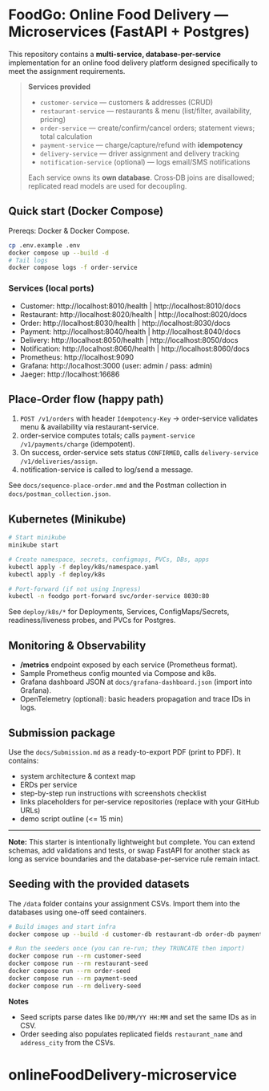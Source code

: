 # FoodGo: Online Food Delivery — Microservices (FastAPI + Postgres)

This repository contains a **multi-service, database-per-service** implementation for an online food delivery platform designed specifically to meet the assignment requirements.

> **Services provided**
>
> - `customer-service` — customers & addresses (CRUD)
> - `restaurant-service` — restaurants & menu (list/filter, availability, pricing)
> - `order-service` — create/confirm/cancel orders; statement views; total calculation
> - `payment-service` — charge/capture/refund with **idempotency**
> - `delivery-service` — driver assignment and delivery tracking
> - `notification-service` (optional) — logs email/SMS notifications
>
> Each service owns its **own database**. Cross‑DB joins are disallowed; replicated read models are used for decoupling.

## Quick start (Docker Compose)

Prereqs: Docker & Docker Compose.

```bash
cp .env.example .env
docker compose up --build -d
# Tail logs
docker compose logs -f order-service
```

### Services (local ports)

- Customer: http://localhost:8010/health | http://localhost:8010/docs
- Restaurant: http://localhost:8020/health | http://localhost:8020/docs
- Order: http://localhost:8030/health | http://localhost:8030/docs
- Payment: http://localhost:8040/health | http://localhost:8040/docs
- Delivery: http://localhost:8050/health | http://localhost:8050/docs
- Notification: http://localhost:8060/health | http://localhost:8060/docs
- Prometheus: http://localhost:9090
- Grafana: http://localhost:3000 (user: admin / pass: admin)
- Jaeger: http://localhost:16686

## Place‑Order flow (happy path)

1. `POST /v1/orders` with header `Idempotency-Key` → order-service validates menu & availability via restaurant-service.
2. order-service computes totals; calls `payment-service /v1/payments/charge` (idempotent).
3. On success, order-service sets status `CONFIRMED`, calls `delivery-service /v1/deliveries/assign`.
4. notification-service is called to log/send a message.

See `docs/sequence-place-order.mmd` and the Postman collection in `docs/postman_collection.json`.

## Kubernetes (Minikube)

```bash
# Start minikube
minikube start

# Create namespace, secrets, configmaps, PVCs, DBs, apps
kubectl apply -f deploy/k8s/namespace.yaml
kubectl apply -f deploy/k8s

# Port-forward (if not using Ingress)
kubectl -n foodgo port-forward svc/order-service 8030:80
```

See `deploy/k8s/*` for Deployments, Services, ConfigMaps/Secrets, readiness/liveness probes, and PVCs for Postgres.

## Monitoring & Observability

- **/metrics** endpoint exposed by each service (Prometheus format).
- Sample Prometheus config mounted via Compose and k8s.
- Grafana dashboard JSON at `docs/grafana-dashboard.json` (import into Grafana).
- OpenTelemetry (optional): basic headers propagation and trace IDs in logs.

## Submission package

Use the `docs/Submission.md` as a ready-to-export PDF (print to PDF). It contains:
- system architecture & context map
- ERDs per service
- step-by-step run instructions with screenshots checklist
- links placeholders for per-service repositories (replace with your GitHub URLs)
- demo script outline (<= 15 min)

---

**Note:** This starter is intentionally lightweight but complete. You can extend schemas, add validations and tests, or swap FastAPI for another stack as long as service boundaries and the database-per-service rule remain intact.

## Seeding with the provided datasets

The `/data` folder contains your assignment CSVs. Import them into the databases using one-off seed containers.

```bash
# Build images and start infra
docker compose up --build -d customer-db restaurant-db order-db payment-db delivery-db   customer-service restaurant-service order-service payment-service delivery-service

# Run the seeders once (you can re-run; they TRUNCATE then import)
docker compose run --rm customer-seed
docker compose run --rm restaurant-seed
docker compose run --rm order-seed
docker compose run --rm payment-seed
docker compose run --rm delivery-seed
```

**Notes**
- Seed scripts parse dates like `DD/MM/YY HH:MM` and set the same IDs as in CSV.
- Order seeding also populates replicated fields `restaurant_name` and `address_city` from the CSVs.
# onlineFoodDelivery-microservice

